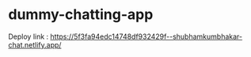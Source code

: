 # dummy-chatting-app

Deploy link :  https://5f3fa94edc14748df932429f--shubhamkumbhakar-chat.netlify.app/
